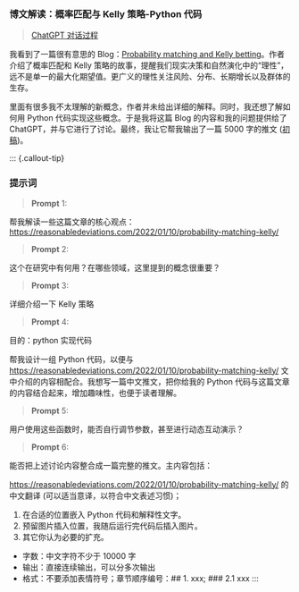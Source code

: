 

### 博文解读：概率匹配与 Kelly 策略-Python 代码

> [ChatGPT 对话过程](https://chatgpt.com/c/684a20e7-19cc-8005-b1ca-8eb20d29afed)

我看到了一篇很有意思的 Blog：[Probability matching and Kelly betting](https://reasonabledeviations.com/2022/01/10/probability-matching-kelly/)。作者介绍了概率匹配和 Kelly 策略的故事，提醒我们现实决策和自然演化中的“理性”，远不是单一的最大化期望值。更广义的理性关注风险、分布、长期增长以及群体的生存。

里面有很多我不太理解的新概念，作者并未给出详细的解释。同时，我还想了解如何用 Python 代码实现这些概念。于是我将这篇 Blog 的内容和我的问题提供给了 ChatGPT，并与它进行了讨论。最终，我让它帮我输出了一篇 5000 字的推文 ([初稿](https://github.com/arlionn/lianxhta/blob/main/sample/B817-Probability-Matching-and-Kelly-Criterion.md))。

::: {.callout-tip}
### 提示词

> **Prompt** 1:   

帮我解读一些这篇文章的核心观点：
https://reasonabledeviations.com/2022/01/10/probability-matching-kelly/

> **Prompt** 2:  

这个在研究中有何用？在哪些领域，这里提到的概念很重要？

> **Prompt** 3:  

详细介绍一下 Kelly 策略

> **Prompt** 4:  

目的：python 实现代码

帮我设计一组 Python 代码，以便与 https://reasonabledeviations.com/2022/01/10/probability-matching-kelly/ 文中介绍的内容相配合。我想写一篇中文推文，把你给我的 Python 代码与这篇文章的内容结合起来，增加趣味性，也便于读者理解。

> **Prompt** 5:  

用户使用这些函数时，能否自行调节参数，甚至进行动态互动演示？

> **Prompt** 6:   

能否把上述讨论内容整合成一篇完整的推文。主内容包括：

https://reasonabledeviations.com/2022/01/10/probability-matching-kelly/ 的中文翻译 (可以适当意译，以符合中文表述习惯)；

1. 在合适的位置嵌入 Python 代码和解释性文字。 
2. 预留图片插入位置，我随后运行完代码后插入图片。 
3. 其它你认为必要的扩充。 

- 字数：中文字符不少于 10000 字
- 输出：直接连续输出，可以分多次输出
- 格式：不要添加表情符号；章节顺序编号：## 1. xxx;  ### 2.1 xxx
:::

